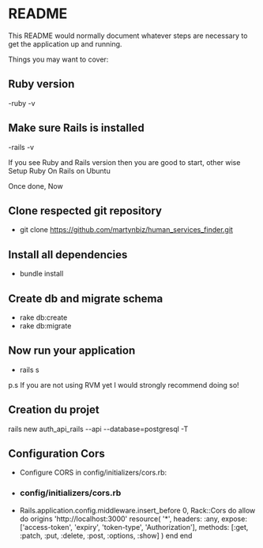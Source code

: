 # README

This README would normally document whatever steps are necessary to get the
application up and running.

Things you may want to cover:

## Ruby version

-ruby -v

## Make sure Rails is installed

-rails -v

If you see Ruby and Rails version then you are good to start, other wise Setup Ruby On Rails on Ubuntu

Once done, Now

## Clone respected git repository

- git clone https://github.com/martynbiz/human_services_finder.git

## Install all dependencies

- bundle install

## Create db and migrate schema

- rake db:create
- rake db:migrate

## Now run your application

- rails s

p.s If you are not using RVM yet I would strongly recommend doing so!

## Creation du projet

rails new auth_api_rails --api --database=postgresql -T

## Configuration Cors

- Configure CORS in config/initializers/cors.rb:
- ### config/initializers/cors.rb
- Rails.application.config.middleware.insert_before 0, Rack::Cors do
  allow do
  origins 'http://localhost:3000'
  resource(
  '\*',
  headers: :any,
  expose: ['access-token', 'expiry', 'token-type', 'Authorization'],
  methods: [:get, :patch, :put, :delete, :post, :options, :show]
  )
  end
  end

